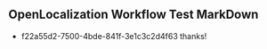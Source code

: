 ## OpenLocalization Workflow Test MarkDown
* f22a55d2-7500-4bde-841f-3e1c3c2d4f63 thanks!

<!--HONumber=Jul16_HO4-->


